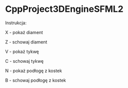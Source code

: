 # CppProject3DEngineSFML2

Instrukcja:


X - pokaż diament

Z - schowaj diament


V - pokaż tykwę

C - schowaj tykwę


N - pokaż podłogę z kostek

B - schowaj podłogę z kostek
